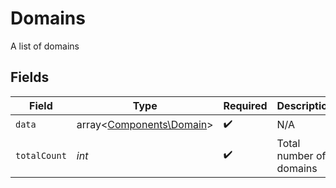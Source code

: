 # Domains

A list of domains


## Fields

| Field                                                         | Type                                                          | Required                                                      | Description                                                   |
| ------------------------------------------------------------- | ------------------------------------------------------------- | ------------------------------------------------------------- | ------------------------------------------------------------- |
| `data`                                                        | array<[Components\Domain](../../Models/Components/Domain.md)> | :heavy_check_mark:                                            | N/A                                                           |
| `totalCount`                                                  | *int*                                                         | :heavy_check_mark:                                            | Total number of domains<br/>                                  |